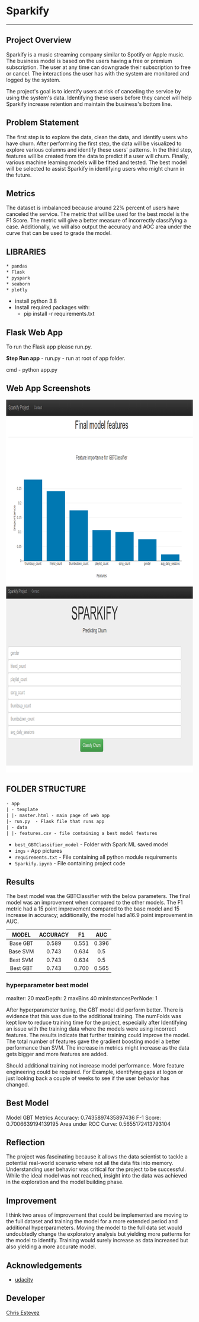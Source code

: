 # Sparkify

***

## Project Overview

Sparkify is a music streaming company similar to Spotify or Apple music. The business model is based on the users having a free or premium subscription. The user at any time can downgrade their subscription to free or cancel. The interactions the user has with the system are monitored and logged by the system.

The project's goal is to identify users at risk of canceling the service by using the system's data. Identifying these users before they cancel will help Sparkify increase retention and maintain the business's bottom line.

## Problem Statement

The first step is to explore the data, clean the data, and identify users who have churn. After performing the first step, the data will be visualized to explore various columns and identify these users' patterns. In the third step, features will be created from the data to predict if a user will churn. Finally, various machine learning models will be fitted and tested. The best model will be selected to assist Sparkify in identifying users who might churn in the future.

## Metrics

The dataset is imbalanced because around 22% percent of users have canceled the service. The metric that will be used for the best model is the F1 Score. The metric will give a better measure of incorrectly classifying a case. Additionally, we will also output the accuracy and AOC area under the curve that can be used to grade the model.

## LIBRARIES

    * pandas
    * Flask
    * pyspark
    * seaborn
    * plotly


* install python 3.8
* Install required packages with:
    * pip install -r requirements.txt

## Flask Web App
To run the Flask app please run.py.

**Step Run app** -  run.py - run at root of app folder.

cmd - python app.py


## Web App Screenshots

<img src="./imgs/app.png"  weight="600" height="500"/>
<img src="./imgs/churn.png"  weight="600" height="500"/>

## FOLDER STRUCTURE

```
- app 
| - template
| |- master.html - main page of web app
|- run.py  - Flask file that runs app
| - data
| |- features.csv - file containing a best model features

```

* `best_GBTClassifier_model` - Folder with Spark ML saved model
* `imgs` - App pictures
* `requirements.txt` - File containing all python module requirements
* `Sparkify.ipynb` - File containing project code



## Results

The best model was the GBTClassifier with the below parameters. The final model was an improvement when compared to the other models. The F1 metric had a 15 point improvement compared to the base model and 15 increase in accuracy; additionally, the model had a16.9 point improvement in AUC.


| MODEL        | ACCURACY          | F1  | AUC |
|:---------------:|:-------------:|:------:|:----:|
| Base GBT      | 0.589 | 0.551 |0.396|
| Base SVM      | 0.743     |   0.634 |0.5|
| Best SVM        | 0.743      |    0.634 |0.5|
|  Best GBT    |   0.743       |  0.700    |  0.565   |


### hyperparameter best model

maxIter: 20
maxDepth: 2
maxBins 40
minInstancesPerNode: 1

After hyperparameter tuning, the GBT model did perform better. There is evidence that this was due to the additional training. The numFolds was kept low to reduce training time for the project, especially after Identifying an issue with the training data where the models were using incorrect features. The results indicate that further training could improve the model. The total number of features gave the gradient boosting model a better performance than SVM. The increase in metrics might increase as the data gets bigger and more features are added.

Should additional training not increase model performance. More feature engineering could be required. For Example, identifying gaps at logon or just looking back a couple of weeks to see if the user behavior has changed.


## Best Model
Model GBT
Metrics
Accuracy:  0.7435897435897436
F-1 Score:  0.7006639194139195
Area under ROC Curve:  0.5655172413793104

## Reflection

The project was fascinating because it allows the data scientist to tackle a potential real-world scenario where not all the data fits into memory. Understanding user behavior was critical for the project to be successful. While the ideal model was not reached, insight into the data was achieved in the exploration and the model building phase. 

## Improvement

I think two areas of improvement that could be implemented are moving to the full dataset and training the model for a more extended period and additional hyperparameters. Moving the model to the full data set would undoubtedly change the exploratory analysis but yielding more patterns for the model to identify. Training would surely increase as data increased but also yielding a more accurate model.

## Acknowledgements

* [udacity](https://www.udacity.com/)

## Developer
[Chris Estevez](https://www.linkedin.com/in/christopher-estevez/)

